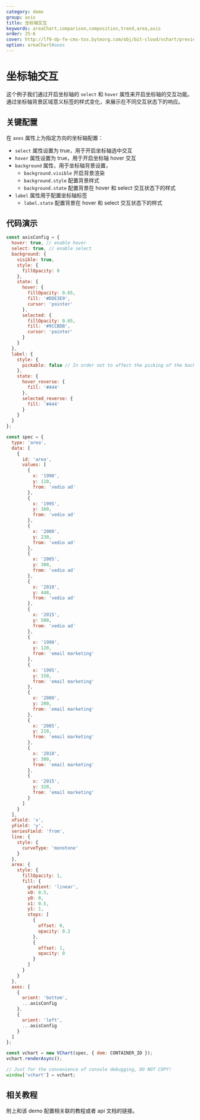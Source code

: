 ```yaml
---
category: demo
group: axis
title: 坐标轴交互
keywords: areaChart,comparison,composition,trend,area,axis
order: 25-6
cover: http://lf9-dp-fe-cms-tos.byteorg.com/obj/bit-cloud/vchart/preview/axis/interactive.png
option: areaChart#axes
---
```


# 坐标轴交互

这个例子我们通过开启坐标轴的 `select` 和 `hover` 属性来开启坐标轴的交互功能。通过坐标轴背景区域意义标签的样式变化，来展示在不同交互状态下的响应。

## 关键配置

在 `axes` 属性上为指定方向的坐标轴配置：

- `select` 属性设置为 true，用于开启坐标轴选中交互
- `hover` 属性设置为 true，用于开启坐标轴 hover 交互
- `background` 属性，用于坐标轴背景设置，
  - `background.visible` 开启背景渲染
  - `background.style` 配置背景样式
  - `background.state` 配置背景在 hover 和 select 交互状态下的样式
- `label` 属性用于配置坐标轴标签
  - `label.state` 配置背景在 hover 和 select 交互状态下的样式

## 代码演示

```javascript livedemo
const axisConfig = {
  hover: true, // enable hover
  select: true, // enable select
  background: {
    visible: true,
    style: {
      fillOpacity: 0
    },
    state: {
      hover: {
        fillOpacity: 0.65,
        fill: '#DDE3E9',
        cursor: 'pointer'
      },
      selected: {
        fillOpacity: 0.65,
        fill: '#9CCBDB',
        cursor: 'pointer'
      }
    }
  },
  label: {
    style: {
      pickable: false // In order not to affect the picking of the background, first turn off the picking of the label, that is, do not respond to events
    },
    state: {
      hover_reverse: {
        fill: '#444'
      },
      selected_reverse: {
        fill: '#444'
      }
    }
  }
};

const spec = {
  type: 'area',
  data: [
    {
      id: 'area',
      values: [
        {
          x: '1990',
          y: 110,
          from: 'vedio ad'
        },
        {
          x: '1995',
          y: 160,
          from: 'vedio ad'
        },
        {
          x: '2000',
          y: 230,
          from: 'vedio ad'
        },
        {
          x: '2005',
          y: 300,
          from: 'vedio ad'
        },
        {
          x: '2010',
          y: 448,
          from: 'vedio ad'
        },
        {
          x: '2015',
          y: 500,
          from: 'vedio ad'
        },
        {
          x: '1990',
          y: 120,
          from: 'email marketing'
        },
        {
          x: '1995',
          y: 150,
          from: 'email marketing'
        },
        {
          x: '2000',
          y: 200,
          from: 'email marketing'
        },
        {
          x: '2005',
          y: 210,
          from: 'email marketing'
        },
        {
          x: '2010',
          y: 300,
          from: 'email marketing'
        },
        {
          x: '2015',
          y: 320,
          from: 'email marketing'
        }
      ]
    }
  ],
  xField: 'x',
  yField: 'y',
  seriesField: 'from',
  line: {
    style: {
      curveType: 'monotone'
    }
  },
  area: {
    style: {
      fillOpacity: 1,
      fill: {
        gradient: 'linear',
        x0: 0.5,
        y0: 0,
        x1: 0.5,
        y1: 1,
        stops: [
          {
            offset: 0,
            opacity: 0.2
          },
          {
            offset: 1,
            opacity: 0
          }
        ]
      }
    }
  },
  axes: [
    {
      orient: 'bottom',
      ...axisConfig
    },
    {
      orient: 'left',
      ...axisConfig
    }
  ]
};

const vchart = new VChart(spec, { dom: CONTAINER_ID });
vchart.renderAsync();

// Just for the convenience of console debugging, DO NOT COPY!
window['vchart'] = vchart;
```

## 相关教程

附上和该 demo 配置相关联的教程或者 api 文档的链接。
